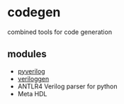 # codegen
combined tools for code generation

## modules
* [pyverilog](https://github.com/PyHDI/Pyverilog)
* [veriloggen](https://github.com/PyHDI/veriloggen)
* ANTLR4 Verilog parser for python
* Meta HDL